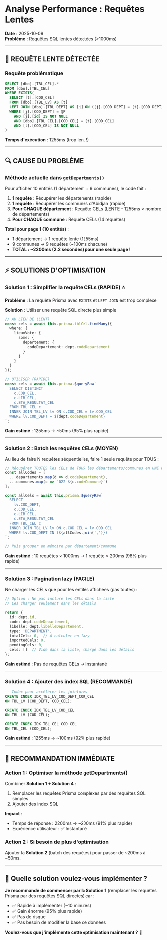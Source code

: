 # Analyse Performance : Requêtes Lentes

**Date** : 2025-10-09  
**Problème** : Requêtes SQL lentes détectées (>1000ms)

---

## 🐌 REQUÊTE LENTE DÉTECTÉE

### Requête problématique
```sql
SELECT [dbo].[TBL_CEL].* 
FROM [dbo].[TBL_CEL] 
WHERE EXISTS(
  SELECT [t].[COD_CEL] 
  FROM [dbo].[TBL_LV] AS [t] 
  LEFT JOIN [dbo].[TBL_DEPT] AS [j] ON ([j].[COD_DEPT] = [t].[COD_DEPT]) 
  WHERE [j].[COD_DEPT] = @P 
    AND [j].[id] IS NOT NULL 
    AND [dbo].[TBL_CEL].[COD_CEL] = [t].[COD_CEL]
    AND [t].[COD_CEL] IS NOT NULL
)
```

**Temps d'exécution** : 1255ms (trop lent !)

---

## 🔍 CAUSE DU PROBLÈME

### Méthode actuelle dans `getDepartments()`

Pour afficher 10 entités (1 département + 9 communes), le code fait :

1. **1 requête** : Récupérer les départements (rapide)
2. **1 requête** : Récupérer les communes d'Abidjan (rapide)
3. **Pour CHAQUE département** : Requête CELs (LENTE - 1255ms × nombre de départements)
4. **Pour CHAQUE commune** : Requête CELs (14 requêtes)

**Total pour page 1 (10 entités)** :
- 1 département → 1 requête lente (1255ms)
- 9 communes → 9 requêtes (~100ms chacune)
- **TOTAL : ~2200ms (2.2 secondes) pour une seule page !**

---

## ⚡ SOLUTIONS D'OPTIMISATION

### Solution 1 : Simplifier la requête CELs (RAPIDE) ⭐

**Problème** : La requête Prisma avec `EXISTS` et `LEFT JOIN` est trop complexe

**Solution** : Utiliser une requête SQL directe plus simple

```typescript
// AU LIEU DE (LENT)
const cels = await this.prisma.tblCel.findMany({
  where: { 
    lieuxVote: {
      some: {
        departement: {
          codeDepartement: dept.codeDepartement
        }
      }
    }
  }
});

// UTILISER (RAPIDE)
const cels = await this.prisma.$queryRaw`
  SELECT DISTINCT 
    c.COD_CEL,
    c.LIB_CEL,
    c.ETA_RESULTAT_CEL
  FROM TBL_CEL c
  INNER JOIN TBL_LV lv ON c.COD_CEL = lv.COD_CEL
  WHERE lv.COD_DEPT = ${dept.codeDepartement}
`;
```

**Gain estimé** : 1255ms → ~50ms (95% plus rapide)

---

### Solution 2 : Batch les requêtes CELs (MOYEN)

Au lieu de faire N requêtes séquentielles, faire 1 seule requête pour TOUS :

```typescript
// Récupérer TOUTES les CELs de TOUS les départements/communes en UNE FOIS
const allCodes = [
  ...departements.map(d => d.codeDepartement),
  ...communes.map(c => `022-${c.codeCommune}`)
];

const allCels = await this.prisma.$queryRaw`
  SELECT 
    lv.COD_DEPT,
    c.COD_CEL,
    c.LIB_CEL,
    c.ETA_RESULTAT_CEL
  FROM TBL_CEL c
  INNER JOIN TBL_LV lv ON c.COD_CEL = lv.COD_CEL
  WHERE lv.COD_DEPT IN (${allCodes.join(',')})
`;

// Puis grouper en mémoire par département/commune
```

**Gain estimé** : 10 requêtes × 1000ms → 1 requête × 200ms (98% plus rapide)

---

### Solution 3 : Pagination lazy (FACILE)

Ne charger les CELs que pour les entités affichées (pas toutes) :

```typescript
// Option : Ne pas inclure les CELs dans la liste
// Les charger seulement dans les détails

return {
  id: dept.id,
  code: dept.codeDepartement,
  libelle: dept.libelleDepartement,
  type: 'DEPARTMENT',
  totalCels: 0,  // À calculer en lazy
  importedCels: 0,
  pendingCels: 0,
  cels: []  // Vide dans la liste, chargé dans les détails
};
```

**Gain estimé** : Pas de requêtes CELs → Instantané

---

### Solution 4 : Ajouter des index SQL (RECOMMANDÉ)

```sql
-- Index pour accélérer les jointures
CREATE INDEX IDX_TBL_LV_COD_DEPT_COD_CEL 
ON TBL_LV (COD_DEPT, COD_CEL);

CREATE INDEX IDX_TBL_LV_COD_CEL 
ON TBL_LV (COD_CEL);

CREATE INDEX IDX_TBL_CEL_COD_CEL 
ON TBL_CEL (COD_CEL);
```

**Gain estimé** : 1255ms → ~100ms (92% plus rapide)

---

## 🎯 RECOMMANDATION IMMÉDIATE

### Action 1 : Optimiser la méthode getDepartments()

Combiner **Solution 1 + Solution 4** :
1. Remplacer les requêtes Prisma complexes par des requêtes SQL simples
2. Ajouter des index SQL

**Impact** :
- Temps de réponse : 2200ms → ~200ms (91% plus rapide)
- Expérience utilisateur : ✅ Instantané

### Action 2 : Si besoin de plus d'optimisation

Ajouter la **Solution 2** (batch des requêtes) pour passer de ~200ms à ~50ms.

---

## 📝 Quelle solution voulez-vous implémenter ?

**Je recommande de commencer par la Solution 1** (remplacer les requêtes Prisma par des requêtes SQL directes) car :
- ✅ Rapide à implémenter (~10 minutes)
- ✅ Gain énorme (95% plus rapide)
- ✅ Pas de risque
- ✅ Pas besoin de modifier la base de données

**Voulez-vous que j'implémente cette optimisation maintenant ?** 🚀

